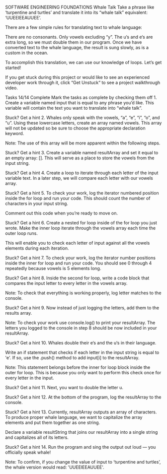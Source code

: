 SOFTWARE ENGINEERING FOUNDATIONS
Whale Talk
Take a phrase like ‘turpentine and turtles’ and translate it into its “whale talk” equivalent: ‘UUEEIEEAUUEE’.

There are a few simple rules for translating text to whale language:

There are no consonants. Only vowels excluding “y”.
The u‘s and e‘s are extra long, so we must double them in our program.
Once we have converted text to the whale language, the result is sung slowly, as is a custom in the ocean.

To accomplish this translation, we can use our knowledge of loops. Let’s get started!

If you get stuck during this project or would like to see an experienced developer work through it, click “Get Unstuck“ to see a project walkthrough video.

Tasks
14/14 Complete
Mark the tasks as complete by checking them off
1.
Create a variable named input that is equal to any phrase you’d like. This variable will contain the text you want to translate into “whale talk”.


Stuck? Get a hint
2.
Whales only speak with the vowels, “a”, “e”, “i”, “o”, and “u”. Using these lowercase letters, create an array named vowels. This array will not be updated so be sure to choose the appropriate declaration keyword.

Note: The use of this array will be more apparent within the following steps.


Stuck? Get a hint
3.
Create a variable named resultArray and set it equal to an empty array: []. This will serve as a place to store the vowels from the input string.


Stuck? Get a hint
4.
Create a loop to iterate through each letter of the input variable text. In a later step, we will compare each letter with our vowels array.


Stuck? Get a hint
5.
To check your work, log the iterator numbered position inside the for loop and run your code. This should count the number of characters in your input string.

Comment out this code when you’re ready to move on.


Stuck? Get a hint
6.
Create a nested for loop inside of the for loop you just wrote. Make the inner loop iterate through the vowels array each time the outer loop runs.

This will enable you to check each letter of input against all the vowels elements during each iteration.


Stuck? Get a hint
7.
To check your work, log the iterator number positions inside the inner for loop and run your code. You should see 0 through 4 repeatedly because vowels is 5 elements long.


Stuck? Get a hint
8.
Inside the second for loop, write a code block that compares the input letter to every letter in the vowels array.

Note: To check that everything is working properly, log letter matches to the console.


Stuck? Get a hint
9.
Now instead of just logging the letters, add them to the results array.

Note: To check your work use console.log() to print your resultArray. The letters you logged to the console in step 8 should be now included in your resultArray.


Stuck? Get a hint
10.
Whales double their e‘s and the u‘s in their language.

Write an if statement that checks if each letter in the input string is equal to 'e'. If so, use the .push() method to add input[i] to the resultArray.

Note: This statement belongs before the inner for loop block inside the outer for loop. This is because you only want to perform this check once for every letter in the input.


Stuck? Get a hint
11.
Next, you want to double the letter u.


Stuck? Get a hint
12.
At the bottom of the program, log the resultArray to the console.


Stuck? Get a hint
13.
Currently, resultArray outputs an array of characters. To produce proper whale language, we want to capitalize the array elements and put them together as one string.

Declare a variable resultString that joins our resultArray into a single string and capitalizes all of its letters.


Stuck? Get a hint
14.
Run the program and sing the output out loud — you officially speak whale!

Note: To confirm, if you change the value of input to ‘turpentine and turtles’, the whale version would read: 'UUEEIEEAUUEE'.